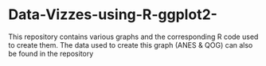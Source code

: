 # Data-Vizzes-using-R-ggplot2-
This repository contains various graphs and the corresponding R code used to create them. The data used to create this graph (ANES &amp; QOG) can also be found in the repository
